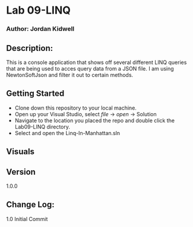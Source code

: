 # Lab 09-LINQ

### Author: Jordan Kidwell

## Description: 
This is a console application that shows off several different LINQ queries that are being used to acces query data from a JSON file. I am using NewtonSoftJson and filter it out to certain methods.

## Getting Started
- Clone down this repository to your local machine. 
- Open up your Visual Studio, select *file* -> *open* -> Solution
- Navigate to the location you placed the repo and double click the Lab09-LINQ directory.
- Select and open the Linq-In-Manhattan.sln

## Visuals

## Version
1.0.0

## Change Log:
1.0 Initial Commit 

